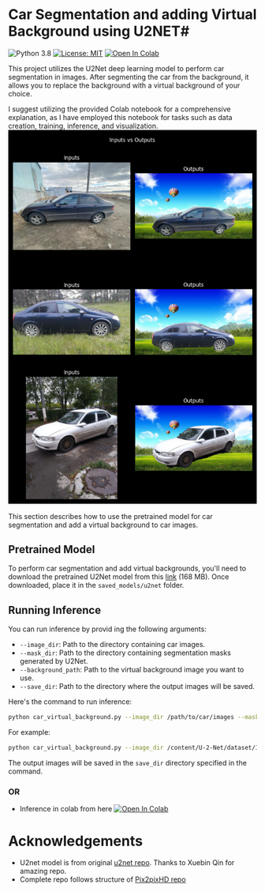 # Car Segmentation and adding Virtual Background using U2NET#

![Python 3.8](https://img.shields.io/badge/python-3.8-green.svg)
[![License: MIT](https://img.shields.io/badge/License-MIT-green.svg)](https://opensource.org/licenses/MIT)
[![Open In Colab](https://colab.research.google.com/assets/colab-badge.svg)](https://colab.research.google.com/drive/12M11-92dJsxa0-ATp1yCKMadUDegIfR2#scrollTo=R87wY_p1yEAO)

This project utilizes the U2Net deep learning model to perform car segmentation in images. After segmenting the car from the background, it allows you to replace the background with a virtual background of your choice.

I suggest utilizing the provided Colab notebook for a comprehensive explanation, as I have employed this notebook for tasks such as data creation, training, inference, and visualization.
![poster](assets/poster.png)


This section describes how to use the pretrained model for car segmentation and add a virtual background to car images.

## Pretrained Model

To perform car segmentation and add virtual backgrounds, you'll need to download the pretrained U2Net model from this [link](https://drive.google.com/file/d/1ao1ovG1Qtx4b7EoskHXmi2E9rp5CHLcZ/view) (168 MB). Once downloaded, place it in the `saved_models/u2net` folder.

## Running Inference

You can run inference by provid ing the following arguments:

- `--image_dir`: Path to the directory containing car images.
- `--mask_dir`: Path to the directory containing segmentation masks generated by U2Net.
- `--background_path`: Path to the virtual background image you want to use.
- `--save_dir`: Path to the directory where the output images will be saved.

Here's the command to run inference:

```bash
python car_virtual_background.py --image_dir /path/to/car/images --mask_dir /path/to/segmentation/masks --background_path /path/to/virtual/background.jpg --save_dir /path/to/output/directory
```

For example:

```bash
python car_virtual_background.py --image_dir /content/U-2-Net/dataset/Image --mask_dir /content/U-2-Net/runs/u2net_muti_dice_loss_checkpoint_epoch_200_results  --background_path /content/U-2-Net/saved_models/background.jpg --save_dir /content/U-2-Net/car_virtual_bg/u2net_dice_200
```

The output images will be saved in the `save_dir` directory specified in the command.

### OR 
- Inference in colab from here [![Open In Colab](https://colab.research.google.com/assets/colab-badge.svg)](https://colab.research.google.com/drive/12M11-92dJsxa0-ATp1yCKMadUDegIfR2#scrollTo=R87wY_p1yEAO)

# Acknowledgements
- U2net model is from original [u2net repo](https://github.com/xuebinqin/U-2-Net). Thanks to Xuebin Qin for amazing repo.
- Complete repo follows structure of [Pix2pixHD repo](https://github.com/NVIDIA/pix2pixHD)
